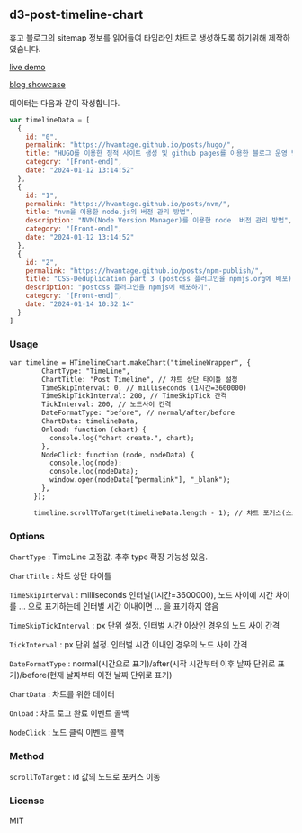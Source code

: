 
## d3-post-timeline-chart

휴고 블로그의 sitemap 정보를 읽어들여 타임라인 차트로 생성하도록 하기위해 제작하였습니다.

[live demo](https://hwantage.github.io/d3-post-timeline-chart/)

[blog showcase](https://hwantage.github.io/posts/)

데이터는 다음과 같이 작성합니다.
```js
var timelineData = [
  {
    id: "0",
    permalink: "https://hwantage.github.io/posts/hugo/",
    title: "HUGO를 이용한 정적 사이트 생성 및 github pages를 이용한 블로그 운영 방법",
    category: "[Front-end]",
    date: "2024-01-12 13:14:52"
  },
  {
    id: "1",
    permalink: "https://hwantage.github.io/posts/nvm/",
    title: "nvm을 이용한 node.js의 버전 관리 방법",
    description: "NVM(Node Version Manager)를 이용한 node  버전 관리 방법",
    category: "[Front-end]",
    date: "2024-01-12 13:14:52"
  },
  {
    id: "2",
    permalink: "https://hwantage.github.io/posts/npm-publish/",
    title: "CSS-Deduplication part 3 (postcss 플러그인을 npmjs.org에 배포)",
    description: "postcss 플러그인을 npmjs에 배포하기",
    category: "[Front-end]",
    date: "2024-01-14 10:32:14"
  }
]
```

### Usage
```html
var timeline = HTimelineChart.makeChart("timelineWrapper", {
        ChartType: "TimeLine",
        ChartTitle: "Post Timeline", // 챠트 상단 타이틀 설정
        TimeSkipInterval: 0, // milliseconds (1시간=3600000)
        TimeSkipTickInterval: 200, // TimeSkipTick 간격
        TickInterval: 200, // 노드사이 간격
        DateFormatType: "before", // normal/after/before
        ChartData: timelineData,
        Onload: function (chart) {
          console.log("chart create.", chart);
        },
        NodeClick: function (node, nodeData) {
          console.log(node);
          console.log(nodeData);
          window.open(nodeData["permalink"], "_blank");
        },
      });

      timeline.scrollToTarget(timelineData.length - 1); // 챠트 포커스(스크롤) 이동
```

### Options
`ChartType` : TimeLine 고정값. 추후 type 확장 가능성 있음.

`ChartTitle` : 차트 상단 타이틀

`TimeSkipInterval` : milliseconds 인터벌(1시간=3600000), 노드 사이에 시간 차이를 ... 으로 표기하는데 인터벌 시간 이내이면 ... 을 표기하지 않음

`TimeSkipTickInterval` : px 단위 설정. 인터벌 시간 이상인 경우의 노드 사이 간격

`TickInterval` : px 단위 설정. 인터벌 시간 이내인 경우의 노드 사이 간격

`DateFormatType` : normal(시간으로 표기)/after(시작 시간부터 이후 날짜 단위로 표기)/before(현재 날짜부터 이전 날짜 단위로 표기)

`ChartData` : 차트를 위한 데이터 

`Onload` : 차트 로그 완료 이벤트 콜백

`NodeClick` : 노드 클릭 이벤트 콜백

### Method
`scrollToTarget` : id 값의 노드로 포커스 이동

### License 
MIT
